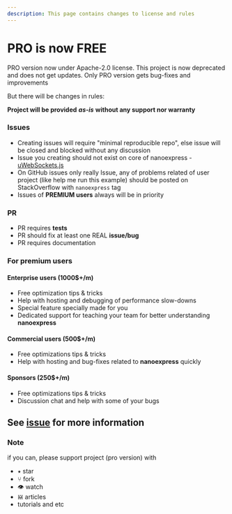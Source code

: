 ```yaml
---
description: This page contains changes to license and rules
---
```


# PRO is now FREE

PRO version now under Apache-2.0 license. This project is now deprecated and does not get updates. Only PRO version gets bug-fixes and improvements

But there will be changes in rules:

**Project will be provided** _**as-is**_ **without any support nor warranty**

### Issues

* Creating issues will require "minimal reproducible repo", else issue will be closed and blocked without any discussion
* Issue you creating should not exist on core of nanoexpress - [uWebSockets.js](https://github.com/uNetworking/uWebSockets.js)
* On GitHub issues only really Issue, any of problems related of user project \(like help me run this example\) should be posted on StackOverflow with `nanoexpress` tag
* Issues of **PREMIUM users** always will be in priority

### PR

* PR requires **tests**
* PR should fix at least one REAL **issue/bug**
* PR requires documentation

### For premium users

#### Enterprise users \(1000$+/m\)

* Free optimization tips & tricks
* Help with hosting and debugging of performance slow-downs
* Special feature specially made for you
* Dedicated support for teaching your team for better understanding **nanoexpress**

#### Commercial users \(500$+/m\)

* Free optimizations tips & tricks
* Help with hosting and bug-fixes related to **nanoexpress** quickly

#### Sponsors \(250$+/m\)

* Free optimizations tips & tricks
* Discussion chat and help with some of your bugs

## See [issue](https://github.com/nanoexpress/pro/issues/44) for more information

### Note

if you can, please support project \(pro version\) with

* ⭑ star
* ⑂ fork
* 👁 watch
* 𝍇 articles
* tutorials and etc


